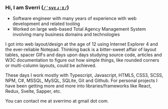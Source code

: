### Hi, I am Sverri ([`/ˈsvɛɹːɪ/`](https://en.wiktionary.org/wiki/Sverri))

- Software engineer with many years of experience with web development and related tooling
- Worked on large web-based Total Agency Management System involving many business domains and technologies

I got into web layout/design at the age of 12 using Internet Explorer 4 and the ever-reliable Notepad. Thinking back is a bitter-sweet affair of layout tables, spacer GIFs and days upon days studying source code, articles and W3C documentation to figure out how simple things, like rounded corners or multi-column layouts, could be achieved.

These days I work mostly with Typescript, Javascript, HTML5, CSS3, SCSS, NPM, C#, MSSQL, MySQL, SQLite, Git and Github. For personal projects I have been getting more and more into libraries/frameworks like React, Redux, Svelte, Sapper, etc.

You can contact me at sverrimo at gmail dot com.
